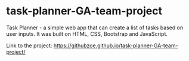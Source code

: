 # task-planner-GA-team-project
Task Planner - a simple web app that can create a list of tasks based on user inputs. It was built on HTML, CSS, Bootstrap and JavaScript.

Link to the project: https://githubzoe.github.io/task-planner-GA-team-project/
